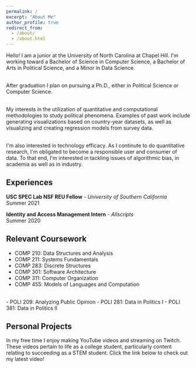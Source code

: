 ```yaml
---
permalink: /
excerpt: "About Me"
author_profile: true
redirect_from: 
  - /about/
  - /about.html
---
```


Hello! I am a junior at the University of North Carolina at Chapel Hill. I'm working toward a Bachelor of Science in Computer Science, a Bachelor of Arts in Political Science, and a Minor in Data Science. <br> <br>

After graduation I plan on pursuing a Ph.D., either in Political Science or Computer Science.<br> <br>

My interests in the utilization of quantitative and computational methodologies to study political phenomena. Examples of past work include generating visualizations based on country-year datasets, as well as visualizing and creating regression models from survey data. <br> <br>

I'm also interested in technology efficacy. As I continute to do quantitative research, I'm obligated to become a responsible user and consumer of data. To that end, I'm interested in tackling issues of algorithmic bias, in academia as well as in industry.

## Experiences
**USC SPEC Lab NSF REU Fellow** - _University of Southern California_ <br>
Summer 2021

**Identity and Access Management Intern** - _Allscripts_ <br>
Summer 2020

## Relevant Coursework
- COMP 210: Data Structures and Analysis
- COMP 211: Systems Fundamentals
- COMP 283: Discrete Structures
- COMP 301: Software Architecture
- COMP 311: Computer Organization
- COMP 455: Models of Languages and Computation
<br>
- POLI 209: Analyzing Public Opinion
- POLI 281: Data in Politics I
- POLI 381: Data in Politics II

## Personal Projects
In my free time I enjoy making YouTube videos and streaming on Twitch.<br>
These videos pertain to life as a college student, particularly content relating to succeeding as a STEM student. Click the link below to check out my latest video!
